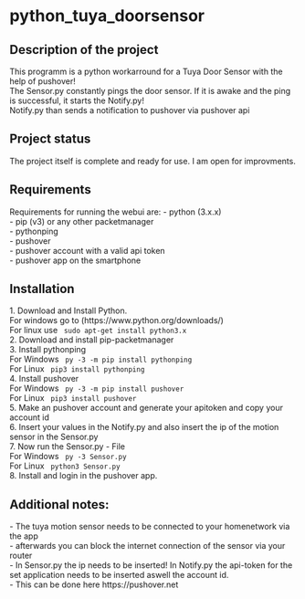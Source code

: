 <h1>python_tuya_doorsensor</h1>

<h2>Description of the project</h2>
This programm is a python workarround for a Tuya Door Sensor with the help of pushover! <br>
The Sensor.py constantly pings the door sensor. If it is awake and the ping is successful, it starts the Notify.py! <br>
Notify.py than sends a notification to pushover via pushover api

<h2>Project status</h2>
The project itself is complete and ready for use. I am open for improvments.

<h2>Requirements</h2>
Requirements for running the webui are:
- python (3.x.x) <br>
- pip (v3) or any other packetmanager <br>
- pythonping <br>
- pushover <br>
- pushover account with a valid api token <br>
- pushover app on the smartphone <br>

<h2>Installation</h2>
1. Download and Install Python. <br>
For windows go to (https://www.python.org/downloads/) <br>
For linux use <code> sudo apt-get install python3.x </code> <br>
2. Download and install pip-packetmanager <br>
3. Install pythonping <br>
For Windows <code> py -3 -m pip install pythonping </code> <br>
For Linux <code> pip3 install pythonping </code> <br>
4. Install pushover <br>
For Windows <code> py -3 -m pip install pushover </code> <br>
For Linux <code> pip3 install pushover </code> <br>
5. Make an pushover account and generate your apitoken and copy your account id <br>
6. Insert your values in the Notify.py and also insert the ip of the motion sensor in the Sensor.py <br>
7. Now run the Sensor.py - File <br>
For Windows <code> py -3 Sensor.py </code> <br>
For Linux <code> python3 Sensor.py </code> <br>
8. Install and login in the pushover app. <br>

<h2>Additional notes:</h2>
- The tuya motion sensor needs to be connected to your homenetwork via the app <br>
- afterwards you can block the internet connection of the sensor via your router <br>
- In Sensor.py the ip needs to be inserted! In Notify.py the api-token for the set application needs to be inserted aswell the account id. <br>
- This can be done here https://pushover.net <br>


